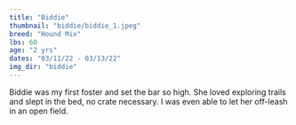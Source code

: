 ```yaml
---
title: "Biddie"
thumbnail: "biddie/biddie_1.jpeg"
breed: "Hound Mix"
lbs: 60
age: "2 yrs"
dates: "03/11/22 - 03/13/22"
img_dir: "biddie"
---
```


Biddie was my first foster and set the bar so high. She loved exploring trails and slept in the bed, no crate necessary. I was even able to let her off-leash in an open field.